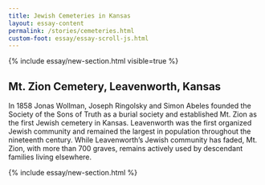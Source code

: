 ```yaml
---
title: Jewish Cemeteries in Kansas
layout: essay-content
permalink: /stories/cemeteries.html
custom-foot: essay/essay-scroll-js.html
---
```

<div class="row my-3" >
<div class="" markdown="1">

{% include essay/new-section.html visible=true %} 

## Mt. Zion Cemetery, Leavenworth, Kansas
In 1858 Jonas Wollman, Joseph Ringolsky and Simon Abeles founded the Society of the Sons of Truth as a burial society and established Mt. Zion as the first Jewish cemetery in Kansas. Leavenworth was the first organized Jewish community and remained the largest in population throughout the nineteenth century. While Leavenworth’s Jewish community has faded, Mt. Zion, with more than 700 graves, remains actively used by descendant families living elsewhere.

{% include essay/new-section.html %} 

<div style="min-height:443px" id="datawrapper-vis-Ba2Yc"><script type="text/javascript" defer src="https://datawrapper.dwcdn.net/Ba2Yc/embed.js" charset="utf-8" data-target="#datawrapper-vis-Ba2Yc"></script><noscript><img src="https://datawrapper.dwcdn.net/Ba2Yc/full.png" alt="" /></noscript></div>